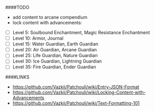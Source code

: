 ####TODO
- add content to arcane compendium
- lock content with advancements:
-[ ] Level 5: Soulbound Enchantment, Magic Resistance Enchantment
-[ ] Level 10: Armor, Journal
-[ ] Level 15: Water Guardian, Earth Guardian
-[ ] Level 20: Air Guardian, Arcane Guardian
-[ ] Level 25: Life Guardian, Nature Guardian
-[ ] Level 30: Ice Guardian, Lightning Guardian
-[ ] Level 35: Fire Guardian, Ender Guardian

####LINKS
- https://github.com/Vazkii/Patchouli/wiki/Entry-JSON-Format
- https://github.com/Vazkii/Patchouli/wiki/Locking-Content-with-Advancements
- https://github.com/Vazkii/Patchouli/wiki/Text-Formatting-101
